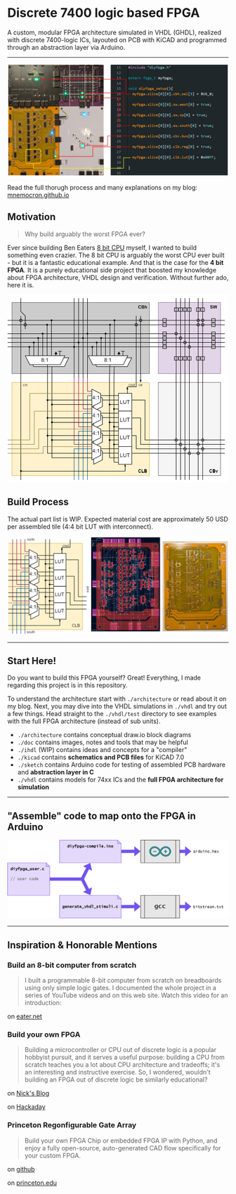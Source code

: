 # Discrete 7400 logic based FPGA
A custom, modular FPGA architecture simulated in VHDL (GHDL), realized with discrete 7400-logic ICs, layouted on PCB with KiCAD and programmed through an abstraction layer via Arduino.

---

![doc/img/fpga-arduino-1.jpg](doc/img/fpga-arduino-1.jpg)

Read the full thorugh process and many explanations on my blog: 
[mnemocron.github.io](https://mnemocron.github.io/2023-12-08-DIY-FPGA-diary-0/)

## Motivation

> Why build arguably the worst FPGA ever?

Ever since building Ben Eaters [8 bit CPU](https://eater.net/8bit) myself, I wanted to build something even crazier.
The 8 bit CPU is arguably the worst CPU ever built - but it is a fantastic educational example.
And that is the case for the **4 bit FPGA**. It is a purely educational side project that boosted my knowledge about FPGA architecture, VHDL design and verification. Without further ado, here it is.

![doc/img/architecture-tile.png](doc/img/architecture-tile.png)

## Build Process

The actual part list is WIP. Expected material cost are approximately 50 USD per assembled tile (4:4 bit LUT with interconnect).

![doc/img/concept-to-pcb.png](doc/img/concept-to-pcb.png)

---

## Start Here!

Do you want to build this FPGA yourself? Great! Everything, I made regarding this project is in this repository.

To understand the architecture start with `./architecture` or read about it on my blog.
Next, you may dive into the VHDL simulations in `./vhdl` and try out a few things.
Head straight to the `./vhdl/test` directory to see examples with the full FPGA architecture (instead of sub units).

- `./architecture` contains conceptual draw.io block diagrams
- `./doc` contains images, notes and tools that may be helpful
- `./ihdl` (WIP) contains ideas and concepts for a "compiler"
- `./kicad` contains **schematics and PCB files** for KiCAD 7.0
- `./sketch` contains Arduino code for testing of assembled PCB hardware and **abstraction layer in C**
- `./vhdl` contains models for 74xx ICs and the **full FPGA architecture for simulation**

---

## "Assemble" code to map onto the FPGA in Arduino

![doc/img/compiler-design.png](doc/img/compiler-design.png)

---

## Inspiration & Honorable Mentions

### Build an 8-bit computer from scratch

> I built a programmable 8-bit computer from scratch on breadboards using only simple logic gates. I documented the whole project in a series of YouTube videos and on this web site. Watch this video for an introduction:

on [eater.net](https://eater.net/8bit)

### Build your own FPGA

> Building a microcontroller or CPU out of discrete logic is a popular hobbyist pursuit, and it serves a useful purpose: building a CPU from scratch teaches you a lot about CPU architecture and tradeoffs; it's an interesting and instructive exercise. So, I wondered, wouldn't building an FPGA out of discrete logic be similarly educational? 

on [Nick's Blog](http://blog.notdot.net/2012/10/Build-your-own-FPGA)

on [Hackaday](https://hackaday.com/2012/11/01/discrete-fpga-will-probably-win-the-7400-logic-competition/)

### Princeton Regonfigurable Gate Array

> Build your own FPGA Chip or embedded FPGA IP with Python, and enjoy a fully open-source, auto-generated CAD flow specifically for your custom FPGA.

on [github](https://github.com/PrincetonUniversity/prga)

on [princeton.edu](http://parallel.princeton.edu/prga/)


